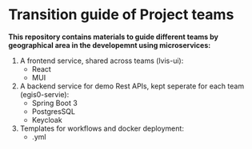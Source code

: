 # Transition guide of Project teams
**This repository contains materials to guide different teams by geographical area in the developemnt using microservices:**
 1. A frontend service, shared across teams (lvis-ui):
    * React
    * MUI
 1. A backend service for demo Rest APIs, kept seperate for each team (egis0-servie):
    * Spring Boot 3
    * PostgresSQL
    * Keycloak
 1. Templates for workflows and docker deployment:
    * .yml
